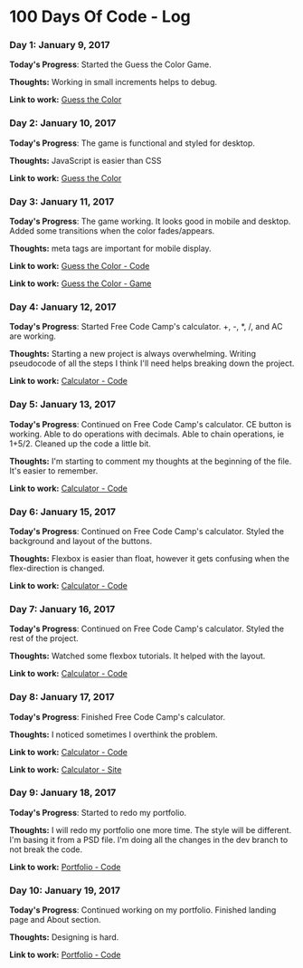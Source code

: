 # 100 Days Of Code - Log

### Day 1: January 9, 2017

**Today's Progress**: Started the Guess the Color Game.

**Thoughts:** Working in small increments helps to debug.

**Link to work:** [Guess the Color](https://github.com/valeriaoshiro/guessTheColor)

### Day 2: January 10, 2017

**Today's Progress**: The game is functional and styled for desktop.

**Thoughts:** JavaScript is easier than CSS

**Link to work:** [Guess the Color](https://github.com/valeriaoshiro/guessTheColor)

### Day 3: January 11, 2017

**Today's Progress**: The game working. It looks good in mobile and desktop. Added some transitions when the color fades/appears.

**Thoughts:** meta tags are important for mobile display.

**Link to work:** [Guess the Color - Code](https://github.com/valeriaoshiro/guessTheColor)

**Link to work:** [Guess the Color - Game](http://valeriaoshiro.com/guessTheColor/)

### Day 4: January 12, 2017

**Today's Progress**: Started Free Code Camp's calculator. +, -, *, /, and AC are working.

**Thoughts:** Starting a new project is always overwhelming. Writing pseudocode of all the steps I think I'll need helps breaking down the project.

**Link to work:** [Calculator - Code](https://github.com/valeriaoshiro/calculator)

### Day 5: January 13, 2017

**Today's Progress**: Continued on Free Code Camp's calculator. CE button is working. Able to do operations with decimals. Able to chain operations, ie 1+5/2. Cleaned up the code a little bit.

**Thoughts:** I'm starting to comment my thoughts at the beginning of the file. It's easier to remember.

**Link to work:** [Calculator - Code](https://github.com/valeriaoshiro/calculator)

### Day 6: January 15, 2017

**Today's Progress**: Continued on Free Code Camp's calculator. Styled the background and layout of the buttons. 

**Thoughts:** Flexbox is easier than float, however it gets confusing when the flex-direction is changed.

**Link to work:** [Calculator - Code](https://github.com/valeriaoshiro/calculator)

### Day 7: January 16, 2017

**Today's Progress**: Continued on Free Code Camp's calculator. Styled the rest of the project. 

**Thoughts:** Watched some flexbox tutorials. It helped with the layout.

**Link to work:** [Calculator - Code](https://github.com/valeriaoshiro/calculator)

### Day 8: January 17, 2017

**Today's Progress**: Finished Free Code Camp's calculator. 

**Thoughts:** I noticed sometimes I overthink the problem. 

**Link to work:** [Calculator - Code](https://github.com/valeriaoshiro/calculator)

**Link to work:** [Calculator - Site](http://valeriaoshiro.com/calculator/)

### Day 9: January 18, 2017

**Today's Progress**: Started to redo my portfolio.

**Thoughts:** I will redo my portfolio one more time. The style will be different. I'm basing it from a PSD file. I'm doing all the changes in the dev branch to not break the code.

**Link to work:** [Portfolio - Code](https://github.com/valeriaoshiro/valeriaoshiro.github.io)

### Day 10: January 19, 2017

**Today's Progress**: Continued working on my portfolio. Finished landing page and About section.

**Thoughts:** Designing is hard.

**Link to work:** [Portfolio - Code](https://github.com/valeriaoshiro/valeriaoshiro.github.io)

